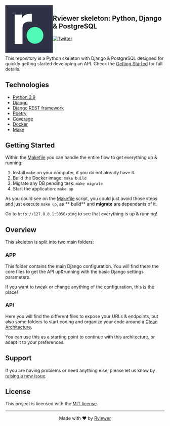 <img align="left"  width="150" height="150" src=".github/rviewer_logo--dark.png" />

## Rviewer skeleton: Python, Django & PostgreSQL

[![Twitter](https://img.shields.io/badge/rviewer__-%231DA1F2.svg?style=for-the-badge&logo=Twitter&logoColor=white)](https://twitter.com/Rviewer_/)

<br/>

This repository is a Python skeleton with Django & PostgreSQL designed for quickly getting started developing an API.
Check the [Getting Started](#getting-started) for full details.

## Technologies

* [Python 3.9](https://www.python.org/downloads/release/python-390/)
* [Django](https://docs.djangoproject.com/en/4.0/releases/4.0/)
* [Django REST framework](https://www.django-rest-framework.org/)
* [Poetry](https://python-poetry.org/)
* [Coverage](https://coverage.readthedocs.io/en/6.3.1/)
* [Docker](https://www.docker.com/)
* [Make](https://www.gnu.org/software/make/manual/make.html)

## Getting Started

Within the [Makefile](Makefile) you can handle the entire flow to get everything up & running:

1. Install `make` on your computer, if you do not already have it.
2. Build the Docker image: `make build`
3. Migrate any DB pending task: `make migrate`
4. Start the application: `make up`

As you could see on the [Makefile](Makefile) script, you could just avoid those steps and just execute `make up`, as **
build** and **migrate** are dependants of it.

Go to `http://127.0.0.1:5050/ping` to see that everything is up & running!

## Overview

This skeleton is split into two main folders:

### APP

This folder contains the main Django configuration. You will find there the core files to get the API up&running with
the basic Django settings parameters.

If you want to tweak or change anything of the configuration, this is the place!

### API

Here you will find the different files to expose your URLs & endpoints, but also some folders to start coding and
organize your code around
a [Clean Architecture](https://blog.cleancoder.com/uncle-bob/2012/08/13/the-clean-architecture.html). 

You can use this as a starting point to continue with this architecture, or adapt it to your preferences. 

## Support

If you are having problems or need anything else, please let us know by
[raising a new issue](https://github.com/Rviewer-Challenges/skeleton-py-django/issues/new/choose).

## License

This project is licensed with the [MIT license](LICENSE).

--- 

<p align="center">
  Made with ❤️ by <a href="https://rviewer.io">Rviewer</a>
</p>
